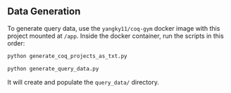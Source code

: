 ## Data Generation

To generate query data, use the `yangky11/coq-gym` docker image with this project mounted at `/app`. Inside the docker container, run the scripts in this order:

```bash
python generate_coq_projects_as_txt.py
```
```bash
python generate_query_data.py
```

It will create and populate the `query_data/` directory.


